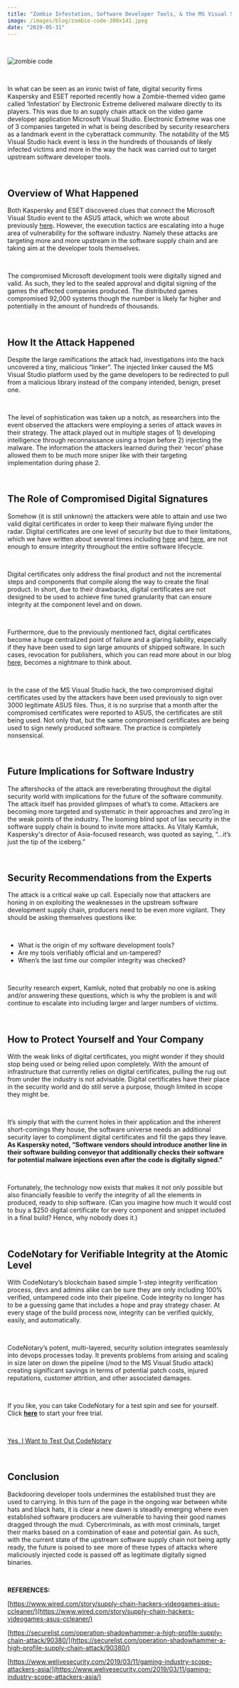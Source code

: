 ```yaml
---
title: "Zombie Infestation, Software Developer Tools, & the MS Visual Studio Attack"
image: /images/blog/zombie-code-300x141.jpeg
date: "2019-05-31"
---
```


 

![zombie code](/images/blog/zombie-code-300x141.jpeg)

 

In what can be seen as an ironic twist of fate, digital security firms Kaspersky and ESET reported recently how a Zombie-themed video game called ‘Infestation’ by Electronic Extreme delivered malware directly to its players. This was due to an supply chain attack on the video game developer application Microsoft Visual Studio. Electronic Extreme was one of 3 companies targeted in what is being described by security researchers as a landmark event in the cyberattack community. The notability of the MS Visual Studio hack event is less in the hundreds of thousands of likely infected victims and more in the way the hack was carried out to target upstream software developer tools.

 

## **Overview of What Happened**

Both Kaspersky and ESET discovered clues that connect the Microsoft Visual Studio event to the ASUS attack, which we wrote about previously [here](https://www.codenotary.io/blog/what-the-asus-software-updates-hijack-teach-us-about-software-supply-chain-risks/)**.** However, the execution tactics are escalating into a huge area of vulnerability for the software industry. Namely these attacks are targeting more and more upstream in the software supply chain and are taking aim at the developer tools themselves.

 

The compromised Microsoft development tools were digitally signed and valid. As such, they led to the sealed approval and digital signing of the games the affected companies produced. The distributed games compromised 92,000 systems though the number is likely far higher and potentially in the amount of hundreds of thousands.

 

## **How It the Attack Happened**

Despite the large ramifications the attack had, investigations into the hack uncovered a tiny, malicious “linker”. The injected linker caused the MS Visual Studio platform used by the game developers to be redirected to pull from a malicious library instead of the company intended, benign, preset one.

 

The level of sophistication was taken up a notch, as researchers into the event observed the attackers were employing a series of attack waves in their strategy. The attack played out in multiple stages of 1) developing intelligence through reconnaissance using a trojan before 2) injecting the malware. The information the attackers learned during their ‘recon’ phase allowed them to be much more sniper like with their targeting implementation during phase 2.

 

## **The Role of Compromised Digital Signatures**

Somehow (it is still unknown) the attackers were able to attain and use two valid digital certificates in order to keep their malware flying under the radar. Digital certificates are one level of security but due to their limitations, which we have written about several times including [here](https://www.codenotary.io/blog/the-distributed-ledger-technology-at-the-center-of-the-code-signing-disruption/) and [here](https://www.codenotary.io/blog/code-signing-certificates-journey-of-pain-3-when-even-signing-isnt-enough/), are not enough to ensure integrity throughout the entire software lifecycle.

 

Digital certificates only address the final product and not the incremental steps and components that compile along the way to create the final product. In short, due to their drawbacks, digital certificates are not designed to be used to achieve fine tuned granularity that can ensure integrity at the component level and on down.

 

Furthermore, due to the previously mentioned fact, digital certificates become a huge centralized point of failure and a glaring liability, especially if they have been used to sign large amounts of shipped software. In such cases, revocation for publishers, which you can read more about in our blog [here](https://www.codenotary.io/blog/the-failure-of-the-certificate-revocation-list-crl/), becomes a nightmare to think about.

 

In the case of the MS Visual Studio hack, the two compromised digital certificates used by the attackers have been used previously to sign over 3000 legitimate ASUS files. Thus, it is no surprise that a month after the compromised certificates were reported to ASUS, the certificates are still being used. Not only that, but the same compromised certificates are being used to sign newly produced software. The practice is completely nonsensical.

 

## **Future Implications for Software Industry**

The aftershocks of the attack are reverberating throughout the digital security world with implications for the future of the software community. The attack itself has provided glimpses of what’s to come. Attackers are becoming more targeted and systematic in their approaches and zero’ing in the weak points of the industry. The looming blind spot of lax security in the software supply chain is bound to invite more attacks. As Vitaly Kamluk, Kaspersky's director of Asia-focused research, was quoted as saying, “...it’s just the tip of the iceberg.”

 

## **Security Recommendations from the Experts**

The attack is a critical wake up call. Especially now that attackers are honing in on exploiting the weaknesses in the upstream software development supply chain, producers need to be even more vigilant. They should be asking themselves questions like:

 

- What is the origin of my software development tools?
- Are my tools verifiably official and un-tampered?
- When’s the last time our compiler integrity was checked?

 

Security research expert, Kamluk, noted that probably no one is asking and/or answering these questions, which is why the problem is and will continue to escalate into including larger and larger numbers of victims.

 

## **How to Protect Yourself and Your Company**

With the weak links of digital certificates, you might wonder if they should stop being used or being relied upon completely. With the amount of infrastructure that currently relies on digital certificates, pulling the rug out from under the industry is not advisable. Digital certificates have their place in the security world and do still serve a purpose, though limited in scope they might be.

 

It’s simply that with the current holes in their application and the inherent short-comings they house, the software universe needs an additional security layer to compliment digital certificates and fill the gaps they leave. **As Kaspersky noted, “Software vendors should introduce another line in their software building conveyor that additionally checks their software for potential malware injections even after the code is digitally signed.”**

 

Fortunately, the technology now exists that makes it not only possible but also financially feasible to verify the integrity of all the elements in produced, ready to ship software. (Can you imagine how much it would cost to buy a $250 digital certificate for every component and snippet included in a final build? Hence, why nobody does it.)

 

## **CodeNotary for Verifiable Integrity at the Atomic Level**

With CodeNotary’s blockchain based simple 1-step integrity verification process, devs and admins alike can be sure they are only including 100% verified, untampered code into their pipeline. Code integrity no longer has to be a guessing game that includes a hope and pray strategy chaser. At every stage of the build process now, integrity can be verified quickly, easily, and automatically.

 

CodeNotary’s potent, multi-layered, security solution integrates seamlessly into devops processes today. It prevents problems from arising and scaling in size later on down the pipeline (/nod to the MS Visual Studio attack) creating significant savings in terms of potential patch costs, injured reputations, customer attrition, and other associated damages.

 

If you like, you can take CodeNotary for a test spin and see for yourself. Click [**here**](https://dashboard.codenotary.io/auth/signup) to start your free trial.

 

[Yes, I Want to Test Out CodeNotary](https://dashboard.codenotary.io/auth/signup)

 

## **Conclusion**

Backdooring developer tools undermines the established trust they are used to carrying. In this turn of the page in the ongoing war between white hats and black hats, it is clear a new dawn is steadily emerging where even established software producers are vulnerable to having their good names dragged through the mud. Cybercriminals, as with most criminals, target their marks based on a combination of ease and potential gain. As such, with the current state of the upstream software supply chain not being aptly ready, the future is poised to see  more of these types of attacks where maliciously injected code is passed off as legitimate digitally signed binaries.

 

**REFERENCES:**

[https://www.wired.com/story/supply-chain-hackers-videogames-asus-ccleaner/](https://www.wired.com/story/supply-chain-hackers-videogames-asus-ccleaner/)

[https://securelist.com/operation-shadowhammer-a-high-profile-supply-chain-attack/90380/](https://securelist.com/operation-shadowhammer-a-high-profile-supply-chain-attack/90380/)

[https://www.welivesecurity.com/2019/03/11/gaming-industry-scope-attackers-asia/](https://www.welivesecurity.com/2019/03/11/gaming-industry-scope-attackers-asia/)
